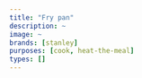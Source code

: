 ```yaml
---
title: "Fry pan"
description: ~
image: ~
brands: [stanley]
purposes: [cook, heat-the-meal]
types: []
---
```

